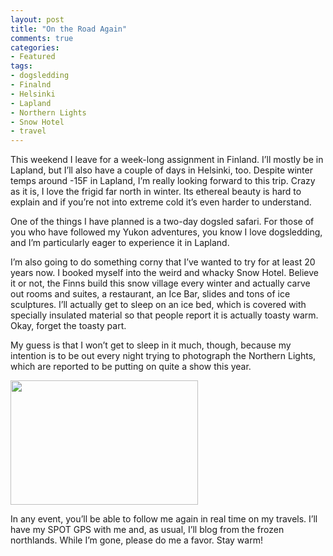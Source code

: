 ```yaml
---
layout: post
title: "On the Road Again"
comments: true
categories:
- Featured
tags:
- dogsledding
- Finalnd
- Helsinki
- Lapland
- Northern Lights
- Snow Hotel
- travel
---
```

This weekend I leave for a week-long assignment in Finland. I’ll mostly be in Lapland, but I’ll also have a couple of days in Helsinki, too. Despite winter temps around -15F in Lapland, I’m really looking forward to this trip. Crazy as it is, I love the frigid far north in winter. Its ethereal beauty is hard to explain and if you’re not into extreme cold it’s even harder to understand.

One of the things I have planned is a two-day dogsled safari. For those of you who have followed my Yukon adventures, you know I love dogsledding, and I’m particularly eager to experience it in Lapland.

I’m also going to do something corny that I’ve wanted to try for at least 20 years now. I booked myself into the weird and whacky Snow Hotel. Believe it or not, the Finns build this snow village every winter and actually carve out rooms and suites, a restaurant, an Ice Bar, slides and tons of ice sculptures. I’ll actually get to sleep on an ice bed, which is covered with specially insulated material so that people report it is actually toasty warm. Okay, forget the toasty part.

My guess is that I won’t get to sleep in it much, though, because my intention is to be out every night trying to photograph the Northern Lights, which are reported to be putting on quite a show this year.

<a href="http://blog.lesterpickerphoto.com/wp-content/uploads/2012/02/LAP1127.jpg"><img class="size-medium wp-image-1946" title="_LAP1127" src="http://blog.lesterpickerphoto.com/wp-content/uploads/2012/02/LAP1127-300x199.jpg" alt="" width="300" height="199" /></a>

In any event, you’ll be able to follow me again in real time on my travels. I’ll have my SPOT GPS with me and, as usual, I’ll blog from the frozen northlands. While I’m gone, please do me a favor. Stay warm!
